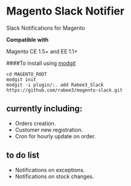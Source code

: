# Magento Slack Notifier
Slack Notifications for Magento

**Compatible with**

Magento CE 1.5+ and EE 1.1+

####To install using [modgit](https://github.com/jreinke/modgit)

```
cd MAGENTO_ROOT
modgit init
modgit -i plugin/:. add Rabee3_Slack https://github.com/rabee3/magento-slack.git

```

## currently including:
- Orders creation.
- Customer new registration.
- Cron for hourly update on order.

## to do list
- Notifications on exceptions.
- Notifications on stock changes.
